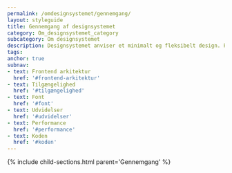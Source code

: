 ```yaml
---
permalink: /omdesignsystemet/gennemgang/
layout: styleguide
title: Gennemgang af designsystemet
category: Om_designsystemet_category
subcategory: Om designsystemet
description: Designsystemet anviser et minimalt og fleksibelt design. På de underliggende sider finder du en beskrivelse af principper og valg af løsninger bag designsystemet.
tags:
anchor: true
subnav:
- text: Frontend arkitektur
  href: '#frontend-arkitektur'
- text: Tilgængelighed
  href: '#tilgængelighed'
- text: Font
  href: '#font'
- text: Udvidelser
  href: '#udvidelser'
- text: Performance
  href: '#performance'
- text: Koden
  href: '#koden'
---
```


{% include child-sections.html parent='Gennemgang' %}
